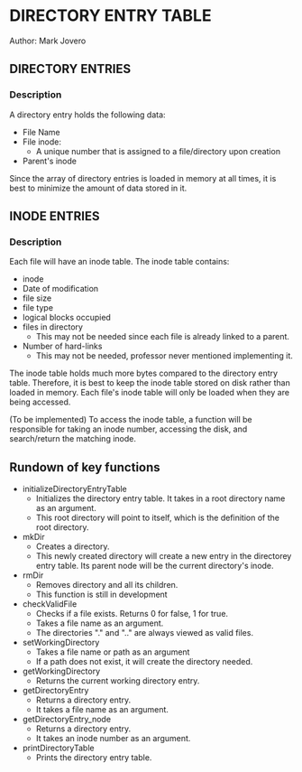 # DIRECTORY ENTRY TABLE
Author: Mark Jovero
## DIRECTORY ENTRIES
### Description
A directory entry holds the following data:
* File Name
* File inode:
  * A unique number that is assigned to a file/directory upon creation
* Parent's inode

Since the array of directory entries is loaded in memory at all times, it is best to minimize the amount of data stored in it.

## INODE ENTRIES
### Description
Each file will have an inode table. The inode table contains:
* inode
* Date of modification
* file size
* file type
* logical blocks occupied
* files in directory
  * This may not be needed since each file is already linked to a parent.
* Number of hard-links
  * This may not be needed, professor never mentioned implementing it.

The inode table holds much more bytes compared to the directory entry table. Therefore, it is best to keep the inode table stored on disk rather than loaded in memory. Each file's inode table will only be loaded when they are being accessed.

(To be implemented)
To access the inode table, a function will be responsible for taking an inode number, accessing the disk, and search/return the matching inode.

## Rundown of key functions
* initializeDirectoryEntryTable
  * Initializes the directory entry table. It takes in a root directory name as an argument.
  * This root directory will point to itself, which is the definition of the root directory.
* mkDir
  * Creates a directory.
  * This newly created directory will create a new entry in the directorey entry table. Its parent node will be the current directory's inode.
* rmDir
  * Removes directory and all its children.
  * This function is still in development
* checkValidFile
  * Checks if a file exists. Returns 0 for false, 1 for true.
  * Takes a file name as an argument.
  * The directories "." and ".." are always viewed as valid files.
* setWorkingDirectory
  * Takes a file name or path as an argument
  * If a path does not exist, it will create the directory needed.
* getWorkingDirectory
  * Returns the current working directory entry.
* getDirectoryEntry
  * Returns a directory entry.
  * It takes a file name as an argument.
* getDirectoryEntry_node
  * Returns a directory entry.
  * It takes an inode number as an argument.
* printDirectoryTable
  * Prints the directory entry table.
